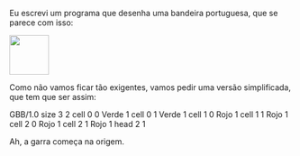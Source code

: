 Eu escrevi um programa que desenha uma bandeira portuguesa, que se parece com isso:

<img src="http://upload.wikimedia.org/wikipedia/commons/5/5c/Flag_of_Portugal.svg" width="70">

Como não vamos ficar tão exigentes, vamos pedir uma versão simplificada, que tem que ser assim:

<gs-board>
  GBB/1.0
     size 3 2
     cell 0 0 Verde 1
     cell 0 1 Verde 1
     cell 1 0 Rojo 1
     cell 1 1 Rojo 1
     cell 2 0 Rojo 1
     cell 2 1 Rojo 1
     head 2 1
<gs-board>


Ah, a garra começa na origem.
